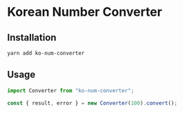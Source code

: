 # Korean Number Converter

## Installation

```bash
yarn add ko-num-converter
```

## Usage

```js
import Converter from "ko-num-converter";

const { result, error } = new Converter(100).convert();
```
